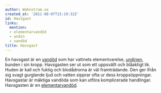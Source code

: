 ```yaml
---
author: Wahnstrom.se
created_at: '2011-08-07T15:19:32Z'
id: Havsgast
links:
  mention:
  - elementarvandöd
  - undin
  - vandöd
title: Havsgast
---
```


En havsgast är en [vandöd] som har vattnets elementvarelse, [undinen], bunden i sin kropp.
Havsgasten ser ut som ett uppsvällt och blåaktigt lik. Huden är kall och fuktig och blodådrorna är
väl framträdande. Den ger ifrån sig svagt gurglande ljud och vatten sipprar ofta ur dess
kroppsöppningar. Havsgastar är mäktiga vandöda som kan utföra komplicerade handlingar. Havsgasten är
en [elementarvandöd].

  [vandöd]: vandöd
  [undinen]: undin
  [elementarvandöd]: elementarvandöd